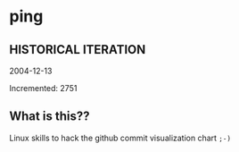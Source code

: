 # ping

## HISTORICAL ITERATION
2004-12-13

Incremented: 2751

## What is this?? 
Linux skills to hack the github commit visualization chart `;-)`
